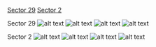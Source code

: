 [Sector 29](#sector29)
[Sector 2](#sector2)

<a name = "sector29"></a>
Sector 29
![alt text](/images/WASP-096_Sector_29/WASP-096_Sector_29_a_TimeSeries.png)
![alt text](/images/WASP-096_Sector_29/WASP-096_Sector_29_b_FoldedLightCurve.png)
![alt text](/images/WASP-096_Sector_29/WASP-096_Sector_29_b_IndividualTransitsWithFit.png)
![alt text](/images/WASP-096_Sector_29/WASP-096_Sector_29_c_TimingResiduals.png)

<a name = "sector2"></a>
Sector 2
![alt text](/images/WASP-096_Sector_2/WASP-096_Sector_2_a_TimeSeries.png)
![alt text](/images/WASP-096_Sector_2/WASP-096_Sector_2_b_FoldedLightCurve.png)
![alt text](/images/WASP-096_Sector_2/WASP-096_Sector_2_b_IndividualTransitsWithFit.png)
![alt text](/images/WASP-096_Sector_2/WASP-096_Sector_2_c_TimingResiduals.png)

